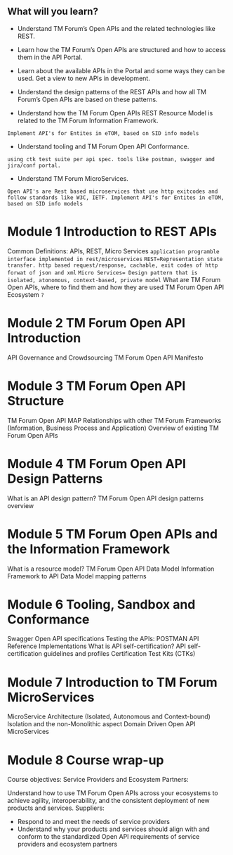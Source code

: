 ## What will you learn?
- Understand TM Forum’s Open APIs and the related technologies like REST.

- Learn how the TM Forum’s Open APIs are structured and how to access them in the API Portal.

- Learn about the available APIs in the Portal and some ways they can be used. Get a view to new APIs in development.

- Understand the design patterns of the REST APIs and how all TM Forum’s Open APIs are based on these patterns.


- Understand how the TM Forum Open APIs REST Resource Model is related to the TM Forum Information Framework.

 `Implement API's for Entites in eTOM, based on SID info models`

- Understand tooling and TM Forum Open API Conformance.

`using ctk test suite per api spec. tools like postman, swagger amd jira/conf portal. `

- Understand TM Forum MicroServices.

`Open API's are Rest based microservices that use http exitcodes and follow standards like W3C, IETF. Implement API's for Entites in eTOM, based on SID info models`

# Module 1 Introduction to REST APIs
Common Definitions: APIs, REST, Micro Services
`application programble interface implemented in rest/microservices`
`REST=Representation state transfer. http based request/response, cachable, exit codes of http forwat of json and xml`
`Micro Services= Design pattern that is isolated, atonomous, context-based, private model`
What are TM Forum Open APIs, where to find them and how they are used
TM Forum Open API Ecosystem
`?`

# Module 2 TM Forum Open API Introduction
API Governance and Crowdsourcing
TM Forum Open API Manifesto

# Module 3 TM Forum Open API Structure
TM Forum Open API MAP
Relationships with other TM Forum Frameworks (Information, Business Process and Application)
Overview of existing TM Forum Open APIs

# Module 4 TM Forum Open API Design Patterns
What is an API design pattern?
TM Forum Open API design patterns overview

# Module 5 TM Forum Open APIs and the Information Framework
What is a resource model?
TM Forum Open API Data Model
Information Framework to API Data Model mapping patterns

# Module 6 Tooling, Sandbox and Conformance
Swagger Open API specifications
Testing the APIs: POSTMAN
API Reference Implementations
What is API self-certification?
API self-certification guidelines and profiles
Certification Test Kits (CTKs)

# Module 7 Introduction to TM Forum MicroServices
MicroService Architecture (Isolated, Autonomous and Context-bound)
Isolation and the non-Monolithic aspect
Domain Driven Open API MicroServices

# Module 8 Course wrap-up
Course objectives:
Service Providers and Ecosystem Partners: 

Understand how to use TM Forum Open APIs across your ecosystems to achieve agility, interoperability, and the consistent deployment of new products and services.
Suppliers: 

- Respond to and meet the needs of service providers
- Understand why your products and services should align with and conform to the standardized Open API requirements of service providers and ecosystem partners